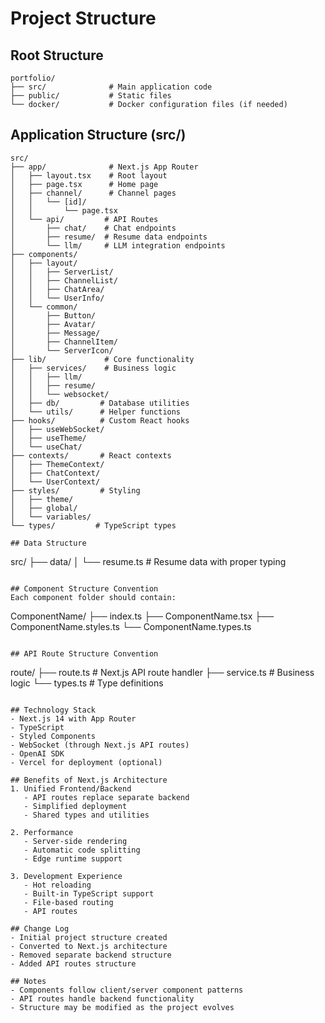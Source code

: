 # Project Structure

## Root Structure
```
portfolio/
├── src/              # Main application code
├── public/           # Static files
└── docker/           # Docker configuration files (if needed)
```

## Application Structure (src/)
```
src/
├── app/              # Next.js App Router
│   ├── layout.tsx    # Root layout
│   ├── page.tsx      # Home page
│   ├── channel/      # Channel pages
│   │   └── [id]/
│   │       └── page.tsx
│   └── api/         # API Routes
│       ├── chat/    # Chat endpoints
│       ├── resume/  # Resume data endpoints
│       └── llm/     # LLM integration endpoints
├── components/
│   ├── layout/
│   │   ├── ServerList/
│   │   ├── ChannelList/
│   │   ├── ChatArea/
│   │   └── UserInfo/
│   └── common/
│       ├── Button/
│       ├── Avatar/
│       ├── Message/
│       ├── ChannelItem/
│       └── ServerIcon/
├── lib/             # Core functionality
│   ├── services/    # Business logic
│   │   ├── llm/
│   │   ├── resume/
│   │   └── websocket/
│   ├── db/         # Database utilities
│   └── utils/      # Helper functions
├── hooks/          # Custom React hooks
│   ├── useWebSocket/
│   ├── useTheme/
│   └── useChat/
├── contexts/       # React contexts
│   ├── ThemeContext/
│   ├── ChatContext/
│   └── UserContext/
├── styles/         # Styling
│   ├── theme/
│   ├── global/
│   └── variables/
└── types/         # TypeScript types

## Data Structure
```
src/
├── data/
│   └── resume.ts    # Resume data with proper typing
```

## Component Structure Convention
Each component folder should contain:
```
ComponentName/
├── index.ts
├── ComponentName.tsx
├── ComponentName.styles.ts
└── ComponentName.types.ts
```

## API Route Structure Convention
```
route/
├── route.ts        # Next.js API route handler
├── service.ts      # Business logic
└── types.ts        # Type definitions
```

## Technology Stack
- Next.js 14 with App Router
- TypeScript
- Styled Components
- WebSocket (through Next.js API routes)
- OpenAI SDK
- Vercel for deployment (optional)

## Benefits of Next.js Architecture
1. Unified Frontend/Backend
   - API routes replace separate backend
   - Simplified deployment
   - Shared types and utilities

2. Performance
   - Server-side rendering
   - Automatic code splitting
   - Edge runtime support

3. Development Experience
   - Hot reloading
   - Built-in TypeScript support
   - File-based routing
   - API routes

## Change Log
- Initial project structure created
- Converted to Next.js architecture
- Removed separate backend structure
- Added API routes structure

## Notes
- Components follow client/server component patterns
- API routes handle backend functionality
- Structure may be modified as the project evolves